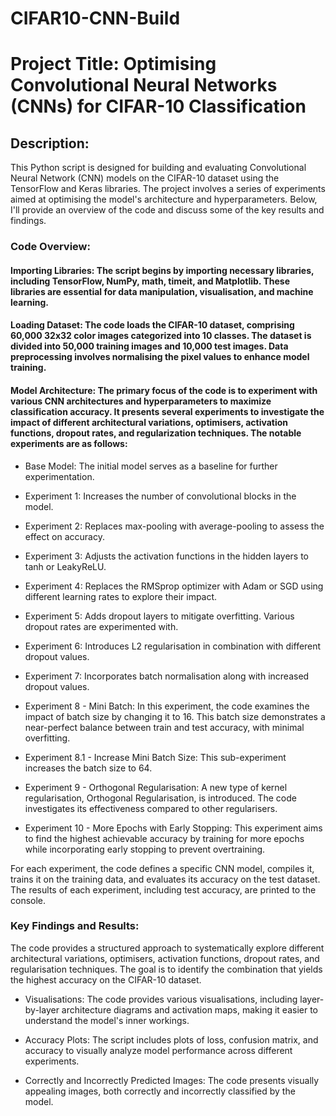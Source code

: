 # CIFAR10-CNN-Build

# Project Title: Optimising Convolutional Neural Networks (CNNs) for CIFAR-10 Classification

## Description:

This Python script is designed for building and evaluating Convolutional Neural Network (CNN) models on the CIFAR-10 dataset using the TensorFlow and Keras libraries. The project involves a series of experiments aimed at optimising the model's architecture and hyperparameters. Below, I'll provide an overview of the code and discuss some of the key results and findings.

### Code Overview:

#### Importing Libraries: The script begins by importing necessary libraries, including TensorFlow, NumPy, math, timeit, and Matplotlib. These libraries are essential for data manipulation, visualisation, and machine learning.

#### Loading Dataset: The code loads the CIFAR-10 dataset, comprising 60,000 32x32 color images categorized into 10 classes. The dataset is divided into 50,000 training images and 10,000 test images. Data preprocessing involves normalising the pixel values to enhance model training.

#### Model Architecture: The primary focus of the code is to experiment with various CNN architectures and hyperparameters to maximize classification accuracy. It presents several experiments to investigate the impact of different architectural variations, optimisers, activation functions, dropout rates, and regularization techniques. The notable experiments are as follows:

* Base Model: The initial model serves as a baseline for further experimentation.

* Experiment 1: Increases the number of convolutional blocks in the model.

* Experiment 2: Replaces max-pooling with average-pooling to assess the effect on accuracy.

* Experiment 3: Adjusts the activation functions in the hidden layers to tanh or LeakyReLU.

* Experiment 4: Replaces the RMSprop optimizer with Adam or SGD using different learning rates to explore their impact.

* Experiment 5: Adds dropout layers to mitigate overfitting. Various dropout rates are experimented with.

* Experiment 6: Introduces L2 regularisation in combination with different dropout values.

* Experiment 7: Incorporates batch normalisation along with increased dropout values.

* Experiment 8 - Mini Batch: In this experiment, the code examines the impact of batch size by changing it to 16. This batch size demonstrates a near-perfect balance between train and test accuracy, with minimal overfitting.

* Experiment 8.1 - Increase Mini Batch Size: This sub-experiment increases the batch size to 64.

* Experiment 9 - Orthogonal Regularisation: A new type of kernel regularisation, Orthogonal Regularisation, is introduced. The code investigates its effectiveness compared to other regularisers.

* Experiment 10 - More Epochs with Early Stopping: This experiment aims to find the highest achievable accuracy by training for more epochs while incorporating early stopping to prevent overtraining.

For each experiment, the code defines a specific CNN model, compiles it, trains it on the training data, and evaluates its accuracy on the test dataset. The results of each experiment, including test accuracy, are printed to the console.

### Key Findings and Results:

The code provides a structured approach to systematically explore different architectural variations, optimisers, activation functions, dropout rates, and regularisation techniques. The goal is to identify the combination that yields the highest accuracy on the CIFAR-10 dataset.

* Visualisations: The code provides various visualisations, including layer-by-layer architecture diagrams and activation maps, making it easier to understand the model's inner workings.

* Accuracy Plots: The script includes plots of loss, confusion matrix, and accuracy to visually analyze model performance across different experiments.

* Correctly and Incorrectly Predicted Images: The code presents visually appealing images, both correctly and incorrectly classified by the model.
